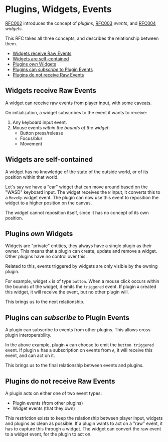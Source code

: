 # Plugins, Widgets, Events

[RFC002](./002-plugins.md) introduces the concept of _plugins_,
[RFC003](./003-events.md) _events_, and [RFC004](./004-widgets.md) _widgets_.

This RFC takes all three concepts, and describes the relationship between them.

- [Widgets receive Raw Events](#widgets-receive-raw-events)
- [Widgets are self-contained](#widgets-are-self-contained)
- [Plugins _own_ Widgets](#plugins-_own_-widgets)
- [Plugins can _subscribe_ to Plugin Events](#plugins-can-_subscribe_-to-plugin-events)
- [Plugins do not receive Raw Events](#plugins-do-not-receive-raw-events)

## Widgets receive Raw Events

A widget can receive raw events from player input, with some caveats.

On initialization, a widget subscribes to the event it wants to receive:

1. Any keyboard input event.
2. Mouse events _within the bounds of the widget_:
   - Button press/release
   - Focus/blur
   - Movement

## Widgets are self-contained

A widget has no knowledge of the state of the outside world, or of its position
within that world.

Let's say we have a "car" widget that can move around based on the "WASD"
keyboard input. The widget receives the `W` input, it converts this to a
`MoveUp` widget event. The plugin can now use this event to reposition the
widget to a higher position on the canvas.

The widget cannot reposition itself, since it has no concept of its own
position.

## Plugins _own_ Widgets

Widgets are "private" entities, they always have a single plugin as their owner.
This means that a plugin can create, update and remove a widget. Other plugins
have no control over this.

Related to this, events triggered by widgets are only visible by the owning
plugin.

For example, widget `x` is of type `button`. When a mouse click occurs within
the bounds of the widget, it emits the `triggered` event. If plugin `A` created
this widget, it will receive the event, but no other plugin will.

This brings us to the next relationship.

## Plugins can _subscribe_ to Plugin Events

A plugin can subscribe to events from other plugins. This allows cross-plugin
interoperability.

In the above example, plugin `A` can choose to emit the `button triggered`
event. If plugin `B` has a subscription on events from `A`, it will receive this
event, and can act on it.

This brings us to the final relationship between events and plugins.

## Plugins do not receive Raw Events

A plugin acts on either one of two event types:

- Plugin events (from other plugins)
- Widget events (that they own)

This restriction exists to keep the relationship between player input, widgets
and plugins as clean as possible. If a plugin wants to act on a "raw" event, it
has to capture this through a widget. The widget can convert the raw event to a
widget event, for the plugin to act on.
